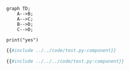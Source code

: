 ```mermaid
graph TD;
    A-->B;
    A-->C;
    B-->D;
    C-->D;
```

```python,noplayground
print("yes")
```



```python
{{#include ../../code/test.py:component}}
```




```python
{{#include ../../../code/test.py:component}}
```